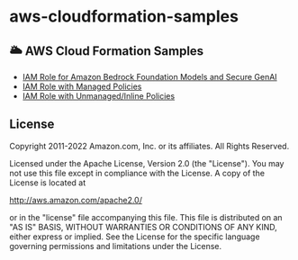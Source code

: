 # aws-cloudformation-samples

## :sun_behind_large_cloud: AWS Cloud Formation Samples

* [IAM Role for Amazon Bedrock Foundation Models and Secure GenAI](AmazonBedrockPowerUser-IAMPolicy.json) 
* [IAM Role with Managed Policies](my-iamrole-backup-restore-managed-stackset.yaml) 
* [IAM Role with Unmanaged/Inline Policies](my-iamrole-backup-restore-unmanaged-stackset.yaml) 

## License

Copyright 2011-2022 Amazon.com, Inc. or its affiliates. All Rights Reserved.

Licensed under the Apache License, Version 2.0 (the "License"). You may not use this file except in compliance with the License. A copy of the License is located at

http://aws.amazon.com/apache2.0/

or in the "license" file accompanying this file. This file is distributed on an "AS IS" BASIS, WITHOUT WARRANTIES OR CONDITIONS OF ANY KIND, either express or implied. See the License for the specific language governing permissions and limitations under the License.